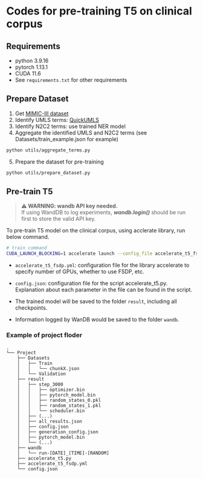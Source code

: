 # Codes for pre-training T5 on clinical corpus

## Requirements
- python 3.9.16
- pytorch 1.13.1
- CUDA 11.6
- See `requirements.txt` for other requirements

## Prepare Dataset
1. Get [MIMIC-III dataset](https://physionet.org/content/mimiciii/1.4/)
2. Identify UMLS terms: [QuickUMLS](https://github.com/Georgetown-IR-Lab/QuickUMLS)
3. Identify N2C2 terms: use trained NER model
4. Aggregate the identified UMLS and N2C2 terms (see Datasets/train_example.json for example)
```bash
python utils/aggregate_terms.py
```
5. Prepare the dataset for pre-training
```bash
python utils/prepare_dataset.py
```

## Pre-train T5

> **⚠ WARNING: wandb API key needed.**  
> If using WandDB to log experiments, ***wandb.login()*** should be run first to store the valid API key.

To pre-train T5 model on the clinical corpus, using acclerate library, run below command.

```bash
# train command
CUDA_LAUNCH_BLOCKING=1 accelerate launch --config_file accelerate_t5_fsdp.yml accelerate_t5.py config.json
```

- `accelerate_t5_fsdp.yml`: configuration file for the library accelerate to specify number of GPUs, whether to use FSDP, etc.

- `config.json`: configuration file for the script accelerate_t5.py. Explanation about each parameter in the file can be found in the script.

- The trained model will be saved to the folder `result`, including all checkpoints.
- Information logged by WanDB would be saved to the folder `wandb`.

### Example of project floder
```
.
└── Project
    ├── Datasets
    │   ├── Train
    │   │   └── chunkX.json
    │   └── Validation
    ├── result
    │   ├── step_3000
    │   │   ├── optimizer.bin
    │   │   ├── pytorch_model.bin
    │   │   ├── random_states_0.pkl
    │   │   ├── random_states_1.pkl
    │   │   └── scheduler.bin
    │   ├── (...)
    │   ├── all_results.json
    │   ├── config.json
    │   ├── generation_config.json
    │   ├── pytorch_model.bin
    │   └── (...)
    ├── wandb
    │   └── run-[DATE]_[TIME]-[RANDOM]
    ├── accelerate_t5.py
    ├── accelerate_t5_fsdp.yml
    └── config.json
```
